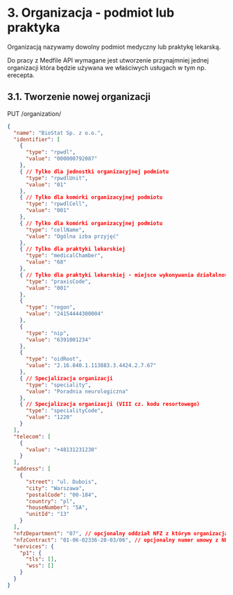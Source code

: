 # 3. Organizacja - podmiot lub praktyka

Organizacją nazywamy dowolny podmiot medyczny lub praktykę lekarską.

Do pracy z Medfile API wymagane jest utworzenie przynajmniej jednej organizacji która będzie używana we właściwych usługach w tym np. erecepta.

## 3.1. Tworzenie nowej organizacji

PUT /organization/

```json
{
  "name": "BioStat Sp. z o.o.",
  "identifier": [
    {
      "type": "rpwdl",
      "value": "000000792087"
    },
    { // Tylko dla jednostki organizacyjnej podmiotu
      "type": "rpwdlUnit",
      "value": "01"
    },
    { // Tylko dla komórki organizacyjnej podmiotu
      "type": "rpwdlCell",
      "value": "001"
    },
    { // Tylko dla komórki organizacyjnej podmiotu
      "type": "cellName",
      "value": "Ogólna izba przyjęć"
    },
    { // Tylko dla praktyki lekarskiej
      "type": "medicalChamber",
      "value": "68"
    },
    { // Tylko dla praktyki lekarskiej - miejsce wykonywania działalności
      "type": "praxisCode",
      "value": "001"
    },
    {
      "type": "regon",
      "value": "24154444300004"
    },
    {
      "type": "nip",
      "value": "6391001234"
    },
    {
      "type": "oidRoot",
      "value": "2.16.840.1.113883.3.4424.2.7.67"
    },
    { // Specjalizacja organizacji
      "type": "speciality",
      "value": "Poradnia neurologiczna"
    },
    { // Specjalizacja organizacji (VIII cz. kodu resortowego)
      "type": "specialityCode",
      "value": "1220"
    }
  ],
  "telecom": [
    {
      "value": "+48131231230"
    }
  ],
  "address": [
    {
      "street": "ul. Dubois",
      "city": "Warszawa",
      "postalCode": "00-184",
      "country": "pl",
      "houseNumber": "5A",
      "unitId": "13"
    }
  ],
  "nfzDepartment": "07", // opcjonalny oddział NFZ z którym organizacja zawarła umowę
  "nfzContract": "01-06-02336-20-03/06", // opcjonalny numer umowy z NFZ
  "services": {
    "p1": {
      "tls": [],
      "wss": []
    }
  }
}
```